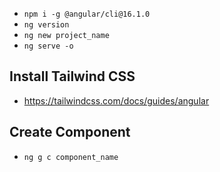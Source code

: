 - `npm i -g @angular/cli@16.1.0`
- `ng version`
- `ng new project_name`
- `ng serve -o`

## Install Tailwind CSS
- https://tailwindcss.com/docs/guides/angular

## Create Component
- `ng g c component_name`